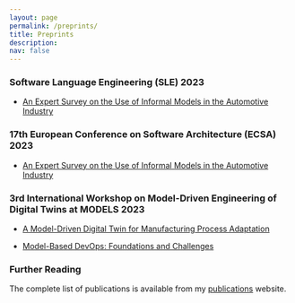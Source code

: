 ```yaml
---
layout: page
permalink: /preprints/
title: Preprints
description: 
nav: false
---
```


### Software Language Engineering (SLE) 2023

- [An Expert Survey on the Use of Informal Models in the Automotive Industry](../downloads/preprints/2023/A_Low-Code_Platform_for_Systematic_Component-Oriented_Language_Composition.pdf)


### 17th European Conference on Software Architecture (ECSA) 2023

- [An Expert Survey on the Use of Informal Models in the Automotive Industry](../downloads/preprints/2023/An_Expert_Survey_on_the_Use_of_Informal_Models_in_the_Automotive_Industry.pdf)


### 3rd International Workshop on Model-Driven Engineering of Digital Twins at MODELS 2023

- [A Model-Driven Digital Twin for Manufacturing Process Adaptation](../downloads/preprints/2023/A_Model-Driven_Digital_Twin_for_Manufacturing_Process_Adaptation.pdf)

- [Model-Based DevOps: Foundations and Challenges](../downloads/preprints/2023/A_Model-Driven_Digital_Twin_for_Manufacturing_Process_Adaptation.pdf)


### Further Reading

The complete list of publications is available from my [publications](../publications/) website.